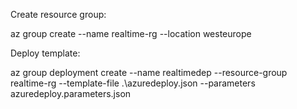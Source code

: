 Create resource group:

az group create --name realtime-rg --location westeurope

Deploy template:

az group deployment create --name realtimedep --resource-group realtime-rg --template-file .\azuredeploy.json --parameters azuredeploy.parameters.json

